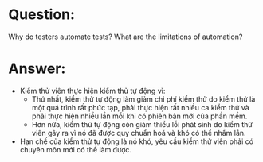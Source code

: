 # **Question:** 
Why do testers automate tests? What are the limitations of automation?

# **Answer:**
* Kiểm thử viên thực hiện kiểm thử tự động vì:
    * Thứ nhất, kiểm thử tự động làm giảm chi phí kiểm thử do kiểm thử là một quá trình rất phức tạp, phải thực hiện rất nhiều ca kiểm thử và phải thực hiện nhiều lần mỗi khi có phiên bản mới của phần mềm.
    * Hơn nữa, kiểm thử tự động còn giảm thiểu lỗi phát sinh do kiểm thử viên gây ra vì nó đã được quy chuẩn hoá và khó có thể nhầm lẫn.
* Hạn chế của kiểm thử tự động là nó khó, yêu cầu kiểm thử viên phải có chuyên môn mới có thể làm được.

